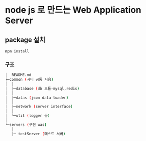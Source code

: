 # node js 로 만드는 Web Application Server

## package 설치
```md
npm install
```

### 구조

```sh
│  README.md
├─common (서버 공통 사용)
│  │ 
│  ├─database (db 모듈-mysql,redis)
│  │
│  ├─datas (json data loader)
│  │ 
│  ├─network (server interface)
│  │ 
│  └─util (logger 등)
│
└─servers (구현 was)
   │ 
   ├─ testServer (테스트 서버) 
```
